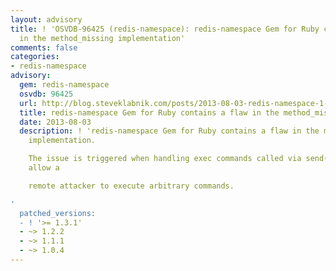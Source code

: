 ```yaml
---
layout: advisory
title: ! 'OSVDB-96425 (redis-namespace): redis-namespace Gem for Ruby contains a flaw
  in the method_missing implementation'
comments: false
categories:
- redis-namespace
advisory:
  gem: redis-namespace
  osvdb: 96425
  url: http://blog.steveklabnik.com/posts/2013-08-03-redis-namespace-1-3-1--security-release
  title: redis-namespace Gem for Ruby contains a flaw in the method_missing implementation
  date: 2013-08-03
  description: ! 'redis-namespace Gem for Ruby contains a flaw in the method_missing
    implementation.

    The issue is triggered when handling exec commands called via send(). This may
    allow a

    remote attacker to execute arbitrary commands.

'
  patched_versions:
  - ! '>= 1.3.1'
  - ~> 1.2.2
  - ~> 1.1.1
  - ~> 1.0.4
---
```

